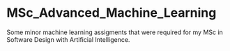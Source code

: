 # MSc_Advanced_Machine_Learning
Some minor machine learning assigments that were required for my MSc in Software Design with Artificial Intelligence.
